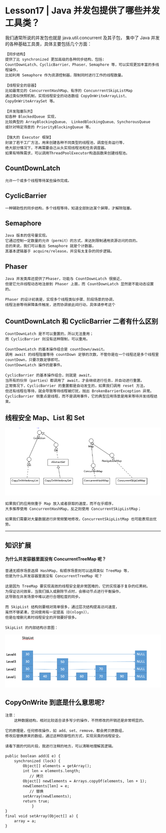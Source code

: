 # Lesson17 | Java 并发包提供了哪些并发工具类？

我们通常所说的并发包也就是 java.util.concurrent 及其子包，
集中了 Java 并发的各种基础工具类，具体主要包括几个方面：
	
	【同步结构】
	提供了比 synchronized 更加高级的各种同步结构，包括: 
	CountDownLatch、CyclicBarrier、Phaser、Semaphore 等，可以实现更加丰富的多线程操作，
	比如利用 Semaphore 作为资源控制器，限制同时进行工作的线程数量。
	
	【线程安全的容器】
	比如最常见的 ConcurrentHashMap、有序的 ConcunrrentSkipListMap
	通过类似快照机制，实现线程安全的动态数组 CopyOnWriteArrayList、CopyOnWriteArraySet 等。
	
	【并发阻塞队列】
	如各种 BlockedQueue 实现，
	比较典型的 ArrayBlockingQueue、 LinkedBlockingQueue、SynchorousQueue 
	或针对特定场景的 PriorityBlockingQueue 等。

	【强大的 Executor 框架】
	封装了若干工厂方法，用来创建各种不同类型的线程池，调度任务运行等，
	绝大部分情况下，不再需要自己从头实现线程池和任务调度器。
	如果有特殊需求，可以调用ThreadPoolExecutor构造函数来创建线程池。


## CountDownLatch
	允许一个或多个线程等待某些操作完成。
	

## CyclicBarrier
	一种辅助性的同步结构，多个线程等待，知道全部到达某个屏障，才解除阻塞。

## Semaphore
	Java 版本的信号量实现。
	它通过控制一定数量的允许（permit）的方式，来达到限制通用资源访问的目的。
	总的来说，我们可以看出 Semaphore 就是个计数器，
	其基本逻辑基于 acquire/release，并没有太复杂的同步逻辑。


## Phaser
	Java 并发类库还提供了Phaser，功能与 CountDownLatch 很接近，
	但是它允许线程动态地注册到 Phaser 上面，而 CountDownLatch 显然是不能动态设置的。
	
	Phaser 的设计初衷是，实现多个线程类似步骤、阶段场景的协调，
	线程注册等待屏障条件触发，进而协调彼此间行动，具体请参考这个

## CountDownLatch 和 CyclicBarrier 二者有什么区别
	CountDownLatch 是不可以重置的，所以无法重用；
	而 CyclicBarrier 则没有这种限制，可以重用。

	CountDownLatch 的基本操作组合是 countDown/await。
	调用 await 的线程阻塞等待 countDown 足够的次数，不管你是在一个线程还是多个线程里 countDown，只要次数足够即可。
	CountDownLatch 操作的是事件。

	CyclicBarrier 的基本操作组合，则就是 await，
	当所有的伙伴（parties）都调用了 await，才会继续进行任务，并自动进行重置。
	正常情况下，CyclicBarrier 的重置都是自动发生的，如果我们调用 reset 方法，
	但还有线程在等待，就会导致等待线程被打扰，抛出 BrokenBarrierException 异常。
	CyclicBarrier 侧重点是线程，而不是调用事件，它的典型应用场景是用来等待并发线程结束。


## 线程安全 Map、List 和 Set
![](img/juc-conc-util.png)

	如果我们的应用侧重于 Map 放入或者获取的速度，而不在乎顺序，
	大多推荐使用 ConcurrentHashMap，反之则使用 ConcurrentSkipListMap；
	
	如果我们需要对大量数据进行非常频繁地修改，ConcurrentSkipListMap 也可能表现出优势。

	

---
## 知识扩展
 
#### 为什么并发容器里面没有 ConcurrentTreeMap 呢？
	普通无顺序场景选择 HashMap，有顺序场景则可以选择类似 TreeMap 等，
	但是为什么并发容器里面没有 ConcurrentTreeMap 呢？

	这是因为 TreeMap 要实现高效的线程安全是非常困难的，它的实现基于复杂的红黑树。
	为保证访问效率，当我们插入或删除节点时，会移动节点进行平衡操作，
	这导致在并发场景中难以进行合理粒度的同步。

	而 SkipList 结构则要相对简单很多，通过层次结构提高访问速度，
	虽然不够紧凑，空间使用有一定提高（O(nlogn)），
	但是在增删元素时线程安全的开销要好很多。
	
	SkipList 的内部结构示意图：
![](img/skiplist.png)


## CopyOnWrite 到底是什么意思呢?
	注意： 
		这种数据结构，相对比较适合读多写少的操作，不然修改的开销还是非常明显的。

	它的原理是，任何修改操作，如 add、set、remove，都会拷贝原数组，
	修改后替换原来的数组，通过这种防御性的方式，实现另类的线程安全。

	请看下面的代码片段，我进行注释的地方，可以清晰地理解其逻辑。

	public boolean add(E e) {
	    synchronized (lock) {
	        Object[] elements = getArray();
	        int len = elements.length;
	           // 拷贝
	        Object[] newElements = Arrays.copyOf(elements, len + 1);
	        newElements[len] = e;
	           // 替换
	        setArray(newElements);
	        return true;
	            }
	}
	final void setArray(Object[] a) {
	    array = a;
	}
	